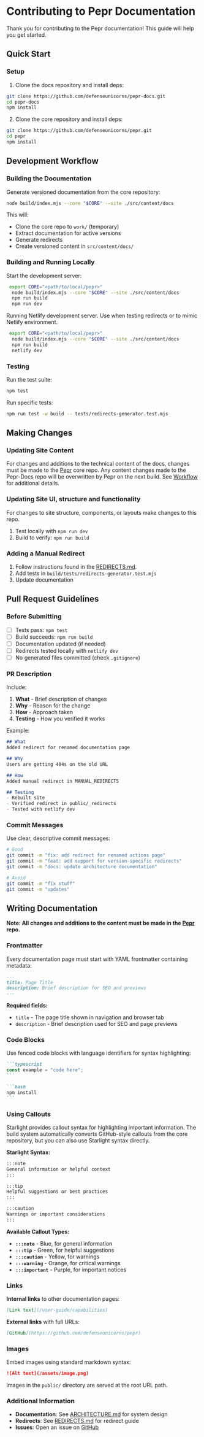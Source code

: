 # Contributing to Pepr Documentation

Thank you for contributing to the Pepr documentation! This guide will help you get started.

## Quick Start

### Setup

1. Clone the docs repository and install deps:
```bash
git clone https://github.com/defenseunicorns/pepr-docs.git
cd pepr-docs
npm install
```
2. Clone the core repository and install deps:
```bash
git clone https://github.com/defenseunicorns/pepr.git
cd pepr
npm install
```

## Development Workflow

### Building the Documentation

Generate versioned documentation from the core repository:

```bash
node build/index.mjs --core "$CORE" --site ./src/content/docs
```

This will:
- Clone the core repo to `work/` (temporary)
- Extract documentation for active versions
- Generate redirects
- Create versioned content in `src/content/docs/`

### Building and Running Locally

Start the development server:

```bash
 export CORE="<path/to/local/pepr>"
  node build/index.mjs --core "$CORE" --site ./src/content/docs
  npm run build
  npm run dev
```
Running Netlify development server. Use when testing redirects or to mimic Netlify environment. 

```bash
 export CORE="<path/to/local/pepr>"
  node build/index.mjs --core "$CORE" --site ./src/content/docs
  npm run build
  netlify dev
```

### Testing

Run the test suite:

```bash
npm test
```

Run specific tests:

```bash
npm run test -w build -- tests/redirects-generator.test.mjs
```

## Making Changes

### Updating Site Content
For changes and additions to the technical content of the docs, changes must be made to the [Pepr](https://github.com/defenseunicorns/pepr) core repo. Any content changes made to the Pepr-Docs repo will be overwritten by Pepr on the next build. See [Workflow](../README-docs/ARCHITECTURE.md#Workflow) for additional details.

### Updating Site UI, structure and functionality

For changes to site structure, components, or layouts make changes to this repo.

1. Test locally with `npm run dev`
2. Build to verify: `npm run build`

### Adding a Manual Redirect
1. Follow instructions found in the [REDIRECTS.md](../README-docs/REDIRECTS.md#adding-manual-redirects).
3. Add tests in `build/tests/redirects-generator.test.mjs`
4. Update documentation

## Pull Request Guidelines

### Before Submitting

- [ ] Tests pass: `npm test`
- [ ] Build succeeds: `npm run build`
- [ ] Documentation updated (if needed)
- [ ] Redirects tested locally with `netlify dev`
- [ ] No generated files committed (check `.gitignore`)

### PR Description

Include:

1. **What** - Brief description of changes
2. **Why** - Reason for the change
3. **How** - Approach taken
4. **Testing** - How you verified it works

Example:

```markdown
## What
Added redirect for renamed documentation page

## Why
Users are getting 404s on the old URL

## How
Added manual redirect in MANUAL_REDIRECTS

## Testing
- Rebuilt site
- Verified redirect in public/_redirects
- Tested with netlify dev
```

### Commit Messages

Use clear, descriptive commit messages:

```bash
# Good
git commit -m "fix: add redirect for renamed actions page"
git commit -m "feat: add support for version-specific redirects"
git commit -m "docs: update architecture documentation"

# Avoid
git commit -m "fix stuff"
git commit -m "updates"
```

## Writing Documentation
**Note: All  changes and additions to the content must be made in the [Pepr](https://github.com/defenseunicorns/pepr) repo.**

### Frontmatter

Every documentation page must start with YAML frontmatter containing metadata:

```markdown
---
title: Page Title
description: Brief description for SEO and previews
---
```

**Required fields:**
- `title` - The page title shown in navigation and browser tab
- `description` - Brief description used for SEO and page previews

### Code Blocks

Use fenced code blocks with language identifiers for syntax highlighting:

````markdown
```typescript
const example = "code here";
```

```bash
npm install
```
````

### Using Callouts

Starlight provides callout syntax for highlighting important information. The build system automatically converts GitHub-style callouts from the core repository, but you can also use Starlight syntax directly.

**Starlight Syntax:**
```markdown
:::note
General information or helpful context
:::

:::tip
Helpful suggestions or best practices
:::

:::caution
Warnings or important considerations
:::
```

**Available Callout Types:**
- **`:::note`** - Blue, for general information
- **`:::tip`** - Green, for helpful suggestions
- **`:::caution`** - Yellow, for warnings
- **`:::warning`** - Orange, for critical warnings
- **`:::important`** - Purple, for important notices

### Links

**Internal links** to other documentation pages:
```markdown
[Link text](/user-guide/capabilities)
```

**External links** with full URLs:
```markdown
[GitHub](https://github.com/defenseunicorns/pepr)
```

### Images

Embed images using standard markdown syntax:
```markdown
![Alt text](/assets/image.png)
```

Images in the `public/` directory are served at the root URL path.

### Additional Information
- **Documentation**: See [ARCHITECTURE.md](./ARCHITECTURE.md) for system design
- **Redirects**: See [REDIRECTS.md](./REDIRECTS.md) for redirect guide
- **Issues**: Open an issue on [GitHub](https://github.com/defenseunicorns/pepr-docs/issues)
